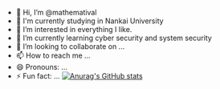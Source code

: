 - 👋 Hi, I’m @mathematival
- 🔭 I'm currently studying in Nankai University
- 👀 I’m interested in everything I like.
- 🌱 I’m currently learning cyber security and system security
- 💞️ I’m looking to collaborate on ...
- 📫 How to reach me ...
- 😄 Pronouns: ...
- ⚡ Fun fact: ...
[![Anurag's GitHub stats](https://github-readme-stats.vercel.app/api?username=mathematival)](https://github.com/anuraghazra/github-readme-stats)
<!---
mathematival/mathematival is a ✨ special ✨ repository because its `README.md` (this file) appears on your GitHub profile.
You can click the Preview link to take a look at your changes.
--->
